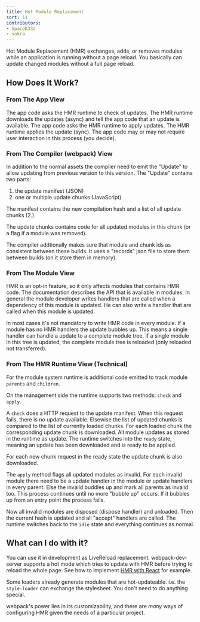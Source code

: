```yaml
---
title: Hot Module Replacement
sort: 11
contributors:
- SpaceK33z
- sokra
---
```


Hot Module Replacement (HMR) exchanges, adds, or removes modules while an
application is running without a page reload. You basically can update changed modules without a full page reload.

## How Does It Work?

### From The App View

The app code asks the HMR runtime to check of updates. The HMR runtime downloads the updates (async) and tell the app code that an update is available. The app code asks the HMR runtime to apply updates. The HMR runtime applies the update (sync). The app code may or may not require user interaction in this process (you decide).

### From The Compiler (webpack) View

In addition to the normal assets the compiler need to emit the "Update" to allow updating from previous version to this version. The "Update" contains two parts:

1. the update manifest (JSON)
2. one or multiple update chunks (JavaScript)

The manifest contains the new compilation hash and a list of all update chunks (2.).

The update chunks contains code for all updated modules in this chunk (or a flag if a module was removed).

The compiler addtionally makes sure that module and chunk ids as consistent between these builds. It uses a "records" json file to store them between builds (on it store them in memory).

### From The Module View

HMR is an opt-in feature, so it only affects modules that contains HMR code. The documentation describes the API that is available in modules. In general the module developer writes handlers that are called when a dependency of this module is updated. He can also write a handler that are called when this module is updated.

In most cases it's not mandatory to write HMR code in every module. If a module has no HMR handlers the update bubbles up. This means a single handler can handle a update to a complete module tree. If a single module in this tree is updated, the complete module tree is reloaded (only reloaded not transferred).

### From The HMR Runtime View (Technical)

For the module system runtime is additional code emitted to track module `parents` and `children`.

On the management side the runtime supports two methods: `check` and `apply`.

A `check` does a HTTP request to the update manifest. When this request fails, there is no update available. Elsewise the list of updated chunks is compared to the list of currently loaded chunks. For each loaded chunk the corresponding update chunk is downloaded. All module updates as stored in the runtime as update. The runtime switches into the `ready` state, meaning an update has been downloaded and is ready to be applied.

For each new chunk request in the ready state the update chunk is also downloaded.

The `apply` method flags all updated modules as invalid. For each invalid module there need to be a update handler in the module or update handlers in every parent. Else the invalid buddles up and mark all parents as invalid too. This process continues until no more "bubble up" occurs. If it bubbles up from an entry point the process fails.

Now all invalid modules are disposed (dispose handler) and unloaded. Then the current hash is updated and all "accept" handlers are called. The runtime switches back to the `idle` state and everything continues as normal.

## What can I do with it?

You can use it in development as LiveReload replacement. webpack-dev-server supports a hot mode which tries to update with HMR before trying to reload the whole page. See how to implement [HMR with React](/guides/hmr-react) for example.

Some loaders already generate modules that are hot-updateable. i.e. the `style-loader` can exchange the stylesheet. You don't need to do anything special.

webpack's power lies in its customizability, and there are *many* ways of configuring HMR given the needs of a particular project.
